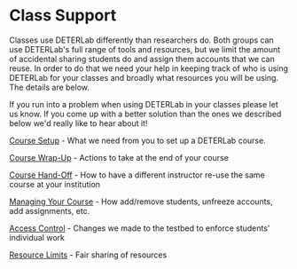 # Class Support

Classes use DETERLab differently than researchers do. Both groups can use DETERLab's full range of tools and resources, but we limit the amount of accidental sharing students do and assign them accounts that we can reuse. In order to do that we need your help in keeping track of who is using DETERLab for your classes and broadly what resources you will be using. The details are below.

If you run into a problem when using DETERLab in your classes please let us know. If you come up with a better solution than the ones we described below we'd really like to hear about it!

[Course Setup](/education/course-setup/) - What we need from you to set up a DETERLab course.

[Course Wrap-Up](/education/course-setup/#course-wrap-up) - Actions to take at the end of your course

[Course Hand-Off](/education/course-setup/#course-hand-off-to-another-instructor) - How to have a different instructor re-use the same course at your institution

[Managing Your Course](/education/course-setup/#managing-a-class) - How add/remove students, unfreeze accounts, add assignments, etc.

[Access Control](/education/course-setup/#access-control) - Changes we made to the testbed to enforce students' individual work

[Resource Limits](/education/course-setup/#resource-limits) - Fair sharing of resources

